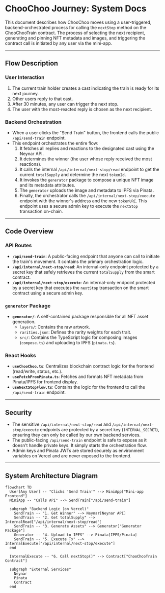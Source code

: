 # ChooChoo Journey: System Docs

This document describes how ChooChoo moves using a user-triggered, backend-orchestrated process for calling the `nextStop` method on the ChooChooTrain contract. The process of selecting the next recipient, generating and pinning NFT metadata and images, and triggering the contract call is initiated by any user via the mini-app.

---

## Flow Description

### User Interaction

1.  The current train holder creates a cast indicating the train is ready for its next journey.
2.  Other users reply to that cast.
3.  After 30 minutes, any user can trigger the next stop.
4.  The user with the most-reacted reply is chosen as the next recipient.

### Backend Orchestration

- When a user clicks the "Send Train" button, the frontend calls the public `/api/send-train` endpoint.
- This endpoint orchestrates the entire flow:
  1.  It fetches all replies and reactions to the designated cast using the Neynar API.
  2.  It determines the winner (the user whose reply received the most reactions).
  3.  It calls the internal `/api/internal/next-stop/read` endpoint to get the current `totalSupply` and determine the next `tokenId`.
  4.  It invokes the `generator` package to compose a unique NFT image and its metadata attributes.
  5.  The `generator` uploads the image and metadata to IPFS via Pinata.
  6.  Finally, the orchestrator calls the `/api/internal/next-stop/execute` endpoint with the winner's address and the new `tokenURI`. This endpoint uses a secure admin key to execute the `nextStop` transaction on-chain.

---

## Code Overview

### API Routes

- **`/api/send-train`**: A public-facing endpoint that anyone can call to initiate the train's movement. It contains the primary orchestration logic.
- **`/api/internal/next-stop/read`**: An internal-only endpoint protected by a secret key that safely retrieves the current `totalSupply` from the smart contract.
- **`/api/internal/next-stop/execute`**: An internal-only endpoint protected by a secret key that executes the `nextStop` transaction on the smart contract using a secure admin key.

### `generator` Package

- **`generator/`**: A self-contained package responsible for all NFT asset generation.
  - `layers/`: Contains the raw artwork.
  - `rarities.json`: Defines the rarity weights for each trait.
  - `src/`: Contains the TypeScript logic for composing images (`compose.ts`) and uploading to IPFS (`pinata.ts`).

### React Hooks

- **`useChooChoo.ts`**: Centralizes blockchain contract logic for the frontend (read/write, status, etc.).
- **`useFetchFromPinata.ts`**: Fetches and formats NFT metadata from Pinata/IPFS for frontend display.
- **`useNextStopFlow.ts`**: Contains the logic for the frontend to call the `/api/send-train` endpoint.

---

## Security

- The sensitive `/api/internal/next-stop/read` and `/api/internal/next-stop/execute` endpoints are protected by a secret key (`INTERNAL_SECRET`), ensuring they can only be called by our own backend services.
- The public-facing `/api/send-train` endpoint is safe to expose as it doesn't handle private keys. It simply starts the orchestration flow.
- Admin keys and Pinata JWTs are stored securely as environment variables on Vercel and are never exposed to the frontend.

---

## System Architecture Diagram

```mermaid
flowchart TD
  User[Any User] -- "Clicks 'Send Train'" --> MiniApp["Mini-app Frontend"]
  MiniApp -- "Calls API" --> SendTrain["/api/send-train"]

  subgraph "Backend Logic (on Vercel)"
    SendTrain -- "1. Get Winner" --> Neynar[Neynar API]
    SendTrain -- "2. Get totalSupply" --> InternalRead["/api/internal/next-stop/read"]
    SendTrain -- "3. Generate Assets" --> Generator["Generator Package"]
    Generator -- "4. Upload to IPFS" --> Pinata[IPFS/Pinata]
    SendTrain -- "5. Execute Tx" --> InternalExecute["/api/internal/next-stop/execute"]
  end

  InternalExecute -- "6. Call nextStop()" --> Contract["ChooChooTrain Contract"]

  subgraph "External Services"
    Neynar
    Pinata
    Contract
  end
```
